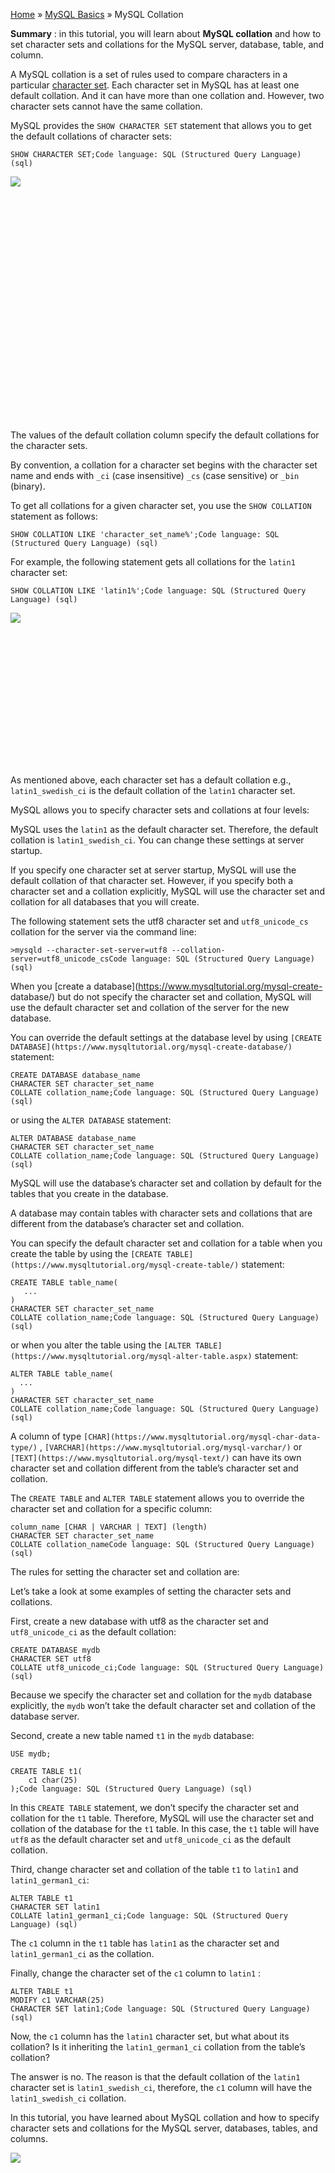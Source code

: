 

[Home](https://www.mysqltutorial.org/) » [MySQL
Basics](https://www.mysqltutorial.org/mysql-basics/) » MySQL Collation



 **Summary** : in this tutorial, you will learn about **MySQL collation** and
how to set character sets and collations for the MySQL server, database,
table, and column.



A MySQL collation is a set of rules used to compare characters in a particular
[character set](https://www.mysqltutorial.org/mysql-character-set/ "MySQL
Character Set"). Each character set in MySQL has at least one default
collation. And it can have more than one collation and. However, two character
sets cannot have the same collation.



MySQL provides the `SHOW CHARACTER SET` statement that allows you to get the
default collations of character sets:


    
    
    SHOW CHARACTER SET;Code language: SQL (Structured Query Language) (sql)

![](https://www.mysqltutorial.org/wp-content/uploads/2013/05/mysql-character-sets.png)
![](data:image/svg+xml,%3Csvg%20xmlns=%22http://www.w3.org/2000/svg%22%20viewBox=%220%200%20414%20308%22%3E%3C/svg%3E)


The values of the default collation column specify the default collations for
the character sets.



By convention, a collation for a character set begins with the character set
name and ends with `_ci` (case insensitive) `_cs` (case sensitive) or `_bin`
(binary).



To get all collations for a given character set, you use the `SHOW COLLATION`
statement as follows:


    
    
    SHOW COLLATION LIKE 'character_set_name%';Code language: SQL (Structured Query Language) (sql)



For example, the following statement gets all collations for the `latin1`
character set:


    
    
    SHOW COLLATION LIKE 'latin1%';Code language: SQL (Structured Query Language) (sql)

![](https://www.mysqltutorial.org/wp-content/uploads/2013/05/mysql-collation.png)
![](data:image/svg+xml,%3Csvg%20xmlns=%22http://www.w3.org/2000/svg%22%20viewBox=%220%200%20432%20196%22%3E%3C/svg%3E)


As mentioned above, each character set has a default collation e.g.,
`latin1_swedish_ci` is the default collation of the `latin1` character set.



MySQL allows you to specify character sets and collations at four levels:



MySQL uses the `latin1` as the default character set. Therefore, the default
collation is `latin1_swedish_ci`. You can change these settings at server
startup.



If you specify one character set at server startup, MySQL will use the default
collation of that character set. However, if you specify both a character set
and a collation explicitly, MySQL will use the character set and collation for
all databases that you will create.



The following statement sets the utf8 character set and `utf8_unicode_cs`
collation for the server via the command line:


    
    
    >mysqld --character-set-server=utf8 --collation-server=utf8_unicode_csCode language: SQL (Structured Query Language) (sql)



When you [create a database](https://www.mysqltutorial.org/mysql-create-
database/) but do not specify the character set and collation, MySQL will use
the default character set and collation of the server for the new database.



You can override the default settings at the database level by using `[CREATE
DATABASE](https://www.mysqltutorial.org/mysql-create-database/)` statement:


    
    
    CREATE DATABASE database_name
    CHARACTER SET character_set_name
    COLLATE collation_name;Code language: SQL (Structured Query Language) (sql)



or using the `ALTER DATABASE` statement:


    
    
    ALTER DATABASE database_name
    CHARACTER SET character_set_name
    COLLATE collation_name;Code language: SQL (Structured Query Language) (sql)



MySQL will use the database’s character set and collation by default for the
tables that you create in the database.



A database may contain tables with character sets and collations that are
different from the database’s character set and collation.



You can specify the default character set and collation for a table when you
create the table by using the `[CREATE
TABLE](https://www.mysqltutorial.org/mysql-create-table/)` statement:


    
    
    CREATE TABLE table_name(
       ...
    )
    CHARACTER SET character_set_name
    COLLATE collation_name;Code language: SQL (Structured Query Language) (sql)



or when you alter the table using the `[ALTER
TABLE](https://www.mysqltutorial.org/mysql-alter-table.aspx)` statement:


    
    
    ALTER TABLE table_name(
      ...
    )
    CHARACTER SET character_set_name
    COLLATE collation_name;Code language: SQL (Structured Query Language) (sql)



A column of type `[CHAR](https://www.mysqltutorial.org/mysql-char-data-type/)`
, `[VARCHAR](https://www.mysqltutorial.org/mysql-varchar/)` or
`[TEXT](https://www.mysqltutorial.org/mysql-text/)` can have its own character
set and collation different from the table’s character set and collation.



The `CREATE TABLE` and `ALTER TABLE` statement allows you to override the
character set and collation for a specific column:


    
    
    column_name [CHAR | VARCHAR | TEXT] (length)
    CHARACTER SET character_set_name
    COLLATE collation_nameCode language: SQL (Structured Query Language) (sql)



The rules for setting the character set and collation are:



Let’s take a look at some examples of setting the character sets and
collations.



First, create a new database with utf8 as the character set and
`utf8_unicode_ci` as the default collation:


    
    
    CREATE DATABASE mydb
    CHARACTER SET utf8
    COLLATE utf8_unicode_ci;Code language: SQL (Structured Query Language) (sql)



Because we specify the character set and collation for the `mydb` database
explicitly, the `mydb` won’t take the default character set and collation of
the database server.



Second, create a new table named `t1` in the `mydb` database:


    
    
    USE mydb;
     
    CREATE TABLE t1(
        c1 char(25)
    );Code language: SQL (Structured Query Language) (sql)



In this `CREATE TABLE` statement, we don’t specify the character set and
collation for the `t1` table. Therefore, MySQL will use the character set and
collation of the database for the `t1` table. In this case, the `t1` table
will have `utf8` as the default character set and `utf8_unicode_ci` as the
default collation.



Third, change character set and collation of the table `t1` to `latin1` and
`latin1_german1_ci`:


    
    
    ALTER TABLE t1
    CHARACTER SET latin1
    COLLATE latin1_german1_ci;Code language: SQL (Structured Query Language) (sql)



The `c1` column in the `t1` table has `latin1` as the character set and
`latin1_german1_ci` as the collation.



Finally, change the character set of the `c1` column to `latin1` :


    
    
    ALTER TABLE t1
    MODIFY c1 VARCHAR(25)
    CHARACTER SET latin1;Code language: SQL (Structured Query Language) (sql)



Now, the `c1` column has the `latin1` character set, but what about its
collation? Is it inheriting the `latin1_german1_ci` collation from the table’s
collation?



The answer is no. The reason is that the default collation of the `latin1`
character set is `latin1_swedish_ci`, therefore, the `c1` column will have the
`latin1_swedish_ci` collation.



In this tutorial, you have learned about MySQL collation and how to specify
character sets and collations for the MySQL server, databases, tables, and
columns.

![](https://www.mysqltutorial.org/wp-content/themes/evolution/img/left.svg)
![](data:image/svg+xml,%3Csvg%20xmlns=%22http://www.w3.org/2000/svg%22%20viewBox=%220%200%2032%2032%22%3E%3C/svg%3E)
![](https://www.mysqltutorial.org/wp-content/themes/evolution/img/right.svg)
![](data:image/svg+xml,%3Csvg%20xmlns=%22http://www.w3.org/2000/svg%22%20viewBox=%220%200%2032%2032%22%3E%3C/svg%3E)


All MySQL tutorials are practical and easy-to-follow, with SQL script and
screenshots available. [More About Us](/about-us/)

